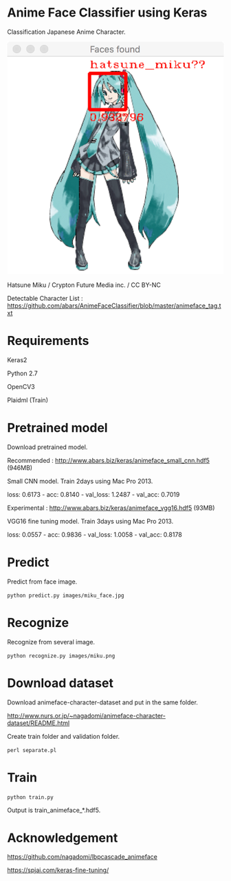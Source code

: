 # Anime Face Classifier using Keras

Classification Japanese Anime Character.

![Miku Detected](https://github.com/abars/AnimeFaceClassifier/blob/master/pretrain/result.png "Miku Detected")

Hatsune Miku / Crypton Future Media inc. / CC BY-NC

Detectable Character List : <https://github.com/abars/AnimeFaceClassifier/blob/master/animeface_tag.txt>

# Requirements

Keras2

Python 2.7

OpenCV3

Plaidml (Train)

# Pretrained model

Download pretrained model.


Recommended : <http://www.abars.biz/keras/animeface_small_cnn.hdf5> (946MB)

Small CNN model. Train 2days using Mac Pro 2013.

loss: 0.6173 - acc: 0.8140 - val_loss: 1.2487 - val_acc: 0.7019


Experimental : <http://www.abars.biz/keras/animeface_vgg16.hdf5> (93MB)

VGG16 fine tuning model. Train 3days using Mac Pro 2013.

loss: 0.0557 - acc: 0.9836 - val_loss: 1.0058 - val_acc: 0.8178

# Predict

Predict from face image.

`python predict.py images/miku_face.jpg`

# Recognize

Recognize from several image.

`python recognize.py images/miku.png`

# Download dataset

Download animeface-character-dataset and put in the same folder.

http://www.nurs.or.jp/~nagadomi/animeface-character-dataset/README.html

Create train folder and validation folder.

`perl separate.pl`

# Train

`python train.py`

Output is train_animeface_*.hdf5.

# Acknowledgement

https://github.com/nagadomi/lbpcascade_animeface

https://spjai.com/keras-fine-tuning/
